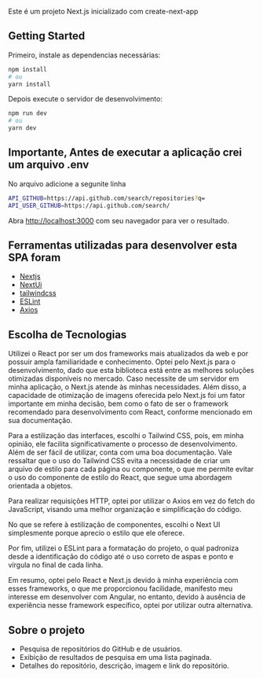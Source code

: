 Este é um projeto Next.js inicializado com create-next-app

## Getting Started

Primeiro, instale as dependencias necessárias:

```bash
npm install
# ou
yarn install
```

Depois execute o servidor de desenvolvimento:

```bash
npm run dev
# ou
yarn dev
```

## Importante, Antes de executar a aplicação crei um arquivo .env 
No arquivo adicione a segunite linha

```bash
API_GITHUB=https://api.github.com/search/repositories?q=
API_USER_GITHUB=https://api.github.com/search/
```

Abra [http://localhost:3000](http://localhost:3000) com seu navegador para ver o resultado.


## Ferramentas utilizadas para desenvolver esta SPA foram

- [Nextjs](https://nextjs.org/)
- [NextUi](https://nextui.org/)
- [tailwindcss](https://tailwindcss.com/)
- [ESLint](https://eslint.org/)
- [Axios](https://axios-http.com/)

## Escolha de Tecnologias

Utilizei o React por ser um dos frameworks mais atualizados da web e por possuir ampla familiaridade e conhecimento. Optei pelo Next.js para o desenvolvimento, dado que esta biblioteca está entre as melhores soluções otimizadas disponíveis no mercado. Caso necessite de um servidor em minha aplicação, o Next.js atende às minhas necessidades. Além disso, a capacidade de otimização de imagens oferecida pelo Next.js foi um fator importante em minha decisão, bem como o fato de ser o framework recomendado para desenvolvimento com React, conforme mencionado em sua documentação.

Para a estilização das interfaces, escolhi o Tailwind CSS, pois, em minha opinião, ele facilita significativamente o processo de desenvolvimento. Além de ser fácil de utilizar, conta com uma boa documentação. Vale ressaltar que o uso do Tailwind CSS evita a necessidade de criar um arquivo de estilo para cada página ou componente, o que me permite evitar o uso do componente de estilo do React, que segue uma abordagem orientada a objetos.

Para realizar requisições HTTP, optei por utilizar o Axios em vez do fetch do JavaScript, visando uma melhor organização e simplificação do código.

No que se refere à estilização de componentes, escolhi o Next UI simplesmente porque aprecio o estilo que ele oferece.

Por fim, utilizei o ESLint para a formatação do projeto, o qual padroniza desde a identificação do código até o uso correto de aspas e ponto e vírgula no final de cada linha.

Em resumo, optei pelo React e Next.js devido à minha experiência com esses frameworks, o que me proporcionou facilidade, manifesto meu interesse em desenvolver com Angular, no entanto, devido à ausência de experiência nesse framework específico, optei por utilizar outra alternativa.

## Sobre o projeto
- Pesquisa de repositórios do GitHub e de usuários.
- Exibição de resultados de pesquisa em uma lista paginada.
- Detalhes do repositório, descrição, imagem e link do repositório.
